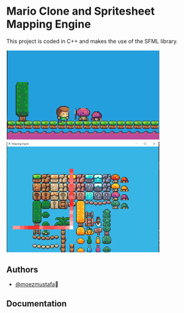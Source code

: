 
# Mario Clone and Spritesheet Mapping Engine

This project is coded in C++ and makes the use of the SFML 
library.

<!-- sample images of the project -->
<p float="left">
  <img src="images/mario1.png" width="400" />
  <img src="images/mapper1.png" width="400" /> 
</p>


## Authors

- [@moezmustafa](https://www.github.com/moezmustafa)🚀



## Documentation






































<!-- 
# Super Mario Clone & Sprite-Sheet Mapper

A clone of the classic SNES game , coded in C++ , written in OOP
whilst using the SFML library to render graphics . 








## Controls 
### For Mario Clone
* Move: Left/Right/Down
* Crouch: Down
* Jump: Z

### For Sprite-Sheet Mapper
*  Move Sprite-Sheet -> Up/Down/Left/Right
*  Move the Red-Slicer -> W(up)/S(down)/A(left)/D(right)
*  Zooming Sprite-Sheet  ->  Z(zoom in) / X(zoom out)


## Screenshots

Original Game 
<p align=center>
 <img align='center' src="images/originalGame_ss.png" width="430"> 
</p>

My Clone 
<p align=center>
 <img align='center' src="images/marioclone_ss.png" width="430"> 
</p>

## Authors

- [@moezmustafa](https://www.github.com/moezmustafa) -->
